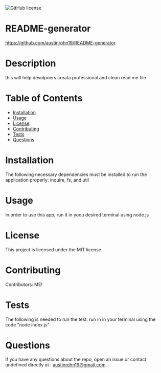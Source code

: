 
![GitHub license](https://img.shields.io/badge/license-MIT-blue.svg)

# README-generator
https://github.com/austinrohn19/README-generator

# Description
this will help devolpoers creata professional and clean read me file

# Table of Contents 
* [Installation](#installation)
* [Usage](#usage)
* [License](#license)
* [Contributing](#contributing)
* [Tests](#tests)
* [Questions](#questions)

# Installation
The following necessary dependencies must be installed to run the application properly: inquire, fs, and util

# Usage
In order to use this app, run it in yoou desired terminal using node.js

# License
This project is licensed under the MIT license. 

# Contributing
​Contributors: ME!

# Tests
The following is needed to run the test: run in in your terminal using the code "node index.js"

# Questions
If you have any questions about the repo, open an issue or contact undefined directly at : austinrohn19@gmail.com.
